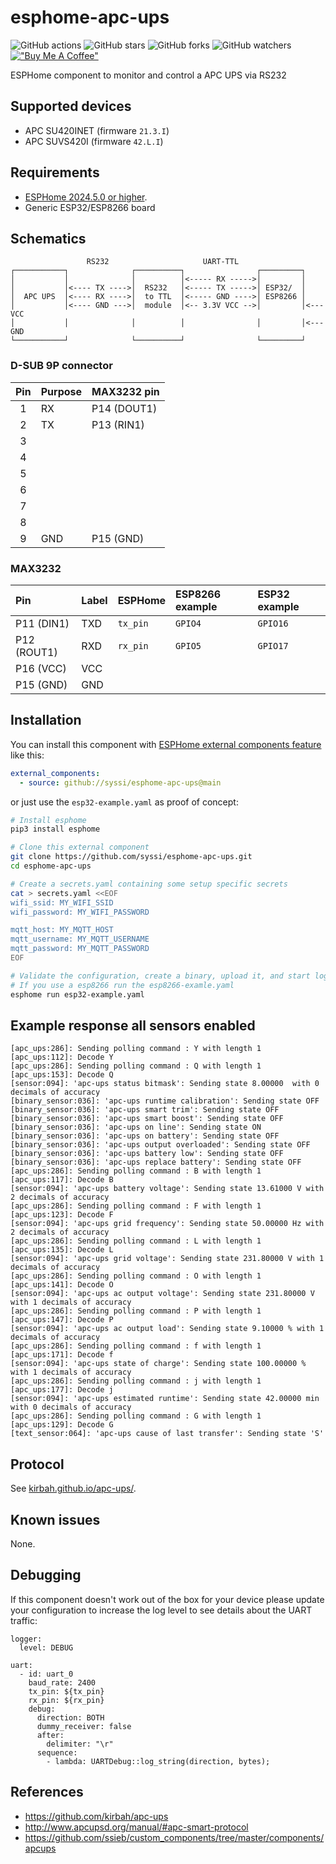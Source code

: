 # esphome-apc-ups

![GitHub actions](https://github.com/syssi/esphome-apc-ups/actions/workflows/ci.yaml/badge.svg)
![GitHub stars](https://img.shields.io/github/stars/syssi/esphome-apc-ups)
![GitHub forks](https://img.shields.io/github/forks/syssi/esphome-apc-ups)
![GitHub watchers](https://img.shields.io/github/watchers/syssi/esphome-apc-ups)
[!["Buy Me A Coffee"](https://img.shields.io/badge/buy%20me%20a%20coffee-donate-yellow.svg)](https://www.buymeacoffee.com/syssi)

ESPHome component to monitor and control a APC UPS via RS232

## Supported devices

* APC SU420INET (firmware `21.3.I`)
* APC SUVS420I (firmware `42.L.I`)

## Requirements

* [ESPHome 2024.5.0 or higher](https://github.com/esphome/esphome/releases).
* Generic ESP32/ESP8266 board

## Schematics

```
                 RS232                     UART-TTL
┌───────────┐              ┌──────────┐                ┌─────────┐
│           │              │          │<----- RX ----->│         │
│           │<---- TX ---->│  RS232   │<----- TX ----->│ ESP32/  │
│  APC UPS  │<---- RX ---->│  to TTL  │<----- GND ---->│ ESP8266 │
│           │<---- GND --->│  module  │<-- 3.3V VCC -->│         │<--- VCC
│           │              │          │                │         │<--- GND
└───────────┘              └──────────┘                └─────────┘
```

### D-SUB 9P connector

| Pin | Purpose      | MAX3232 pin       |
|:---:| :----------- | :---------------- |
|  1  | RX           | P14 (DOUT1)       |
|  2  | TX           | P13 (RIN1)        |
|  3  |              |                   |
|  4  |              |                   |
|  5  |              |                   |
|  6  |              |                   |
|  7  |              |                   |
|  8  |              |                   |
|  9  | GND          | P15 (GND)         |

### MAX3232

| Pin          | Label        | ESPHome     | ESP8266 example  | ESP32 example |
| :----------- | :----------- | :---------- | :--------------- | :------------ |
| P11 (DIN1)   | TXD          | `tx_pin`    | `GPIO4`          | `GPIO16`      |
| P12 (ROUT1)  | RXD          | `rx_pin`    | `GPIO5`          | `GPIO17`      |
| P16 (VCC)    | VCC          |             |                  |               |
| P15 (GND)    | GND          |             |                  |               |

## Installation

You can install this component with [ESPHome external components feature](https://esphome.io/components/external_components.html) like this:
```yaml
external_components:
  - source: github://syssi/esphome-apc-ups@main
```

or just use the `esp32-example.yaml` as proof of concept:

```bash
# Install esphome
pip3 install esphome

# Clone this external component
git clone https://github.com/syssi/esphome-apc-ups.git
cd esphome-apc-ups

# Create a secrets.yaml containing some setup specific secrets
cat > secrets.yaml <<EOF
wifi_ssid: MY_WIFI_SSID
wifi_password: MY_WIFI_PASSWORD

mqtt_host: MY_MQTT_HOST
mqtt_username: MY_MQTT_USERNAME
mqtt_password: MY_MQTT_PASSWORD
EOF

# Validate the configuration, create a binary, upload it, and start logs
# If you use a esp8266 run the esp8266-examle.yaml
esphome run esp32-example.yaml

```

## Example response all sensors enabled

```
[apc_ups:286]: Sending polling command : Y with length 1
[apc_ups:112]: Decode Y
[apc_ups:286]: Sending polling command : Q with length 1
[apc_ups:153]: Decode Q
[sensor:094]: 'apc-ups status bitmask': Sending state 8.00000  with 0 decimals of accuracy
[binary_sensor:036]: 'apc-ups runtime calibration': Sending state OFF
[binary_sensor:036]: 'apc-ups smart trim': Sending state OFF
[binary_sensor:036]: 'apc-ups smart boost': Sending state OFF
[binary_sensor:036]: 'apc-ups on line': Sending state ON
[binary_sensor:036]: 'apc-ups on battery': Sending state OFF
[binary_sensor:036]: 'apc-ups output overloaded': Sending state OFF
[binary_sensor:036]: 'apc-ups battery low': Sending state OFF
[binary_sensor:036]: 'apc-ups replace battery': Sending state OFF
[apc_ups:286]: Sending polling command : B with length 1
[apc_ups:117]: Decode B
[sensor:094]: 'apc-ups battery voltage': Sending state 13.61000 V with 2 decimals of accuracy
[apc_ups:286]: Sending polling command : F with length 1
[apc_ups:123]: Decode F
[sensor:094]: 'apc-ups grid frequency': Sending state 50.00000 Hz with 2 decimals of accuracy
[apc_ups:286]: Sending polling command : L with length 1
[apc_ups:135]: Decode L
[sensor:094]: 'apc-ups grid voltage': Sending state 231.80000 V with 1 decimals of accuracy
[apc_ups:286]: Sending polling command : O with length 1
[apc_ups:141]: Decode O
[sensor:094]: 'apc-ups ac output voltage': Sending state 231.80000 V with 1 decimals of accuracy
[apc_ups:286]: Sending polling command : P with length 1
[apc_ups:147]: Decode P
[sensor:094]: 'apc-ups ac output load': Sending state 9.10000 % with 1 decimals of accuracy
[apc_ups:286]: Sending polling command : f with length 1
[apc_ups:171]: Decode f
[sensor:094]: 'apc-ups state of charge': Sending state 100.00000 % with 1 decimals of accuracy
[apc_ups:286]: Sending polling command : j with length 1
[apc_ups:177]: Decode j
[sensor:094]: 'apc-ups estimated runtime': Sending state 42.00000 min with 0 decimals of accuracy
[apc_ups:286]: Sending polling command : G with length 1
[apc_ups:129]: Decode G
[text_sensor:064]: 'apc-ups cause of last transfer': Sending state 'S'
```

## Protocol

See [kirbah.github.io/apc-ups/](https://kirbah.github.io/apc-ups/).

## Known issues

None.

## Debugging

If this component doesn't work out of the box for your device please update your configuration to increase the log level to see details about the UART traffic:

```
logger:
  level: DEBUG

uart:
  - id: uart_0
    baud_rate: 2400
    tx_pin: ${tx_pin}
    rx_pin: ${rx_pin}
    debug:
      direction: BOTH
      dummy_receiver: false
      after:
        delimiter: "\r"
      sequence:
        - lambda: UARTDebug::log_string(direction, bytes);
```

## References

* https://github.com/kirbah/apc-ups
* http://www.apcupsd.org/manual/#apc-smart-protocol
* https://github.com/ssieb/custom_components/tree/master/components/apcups
